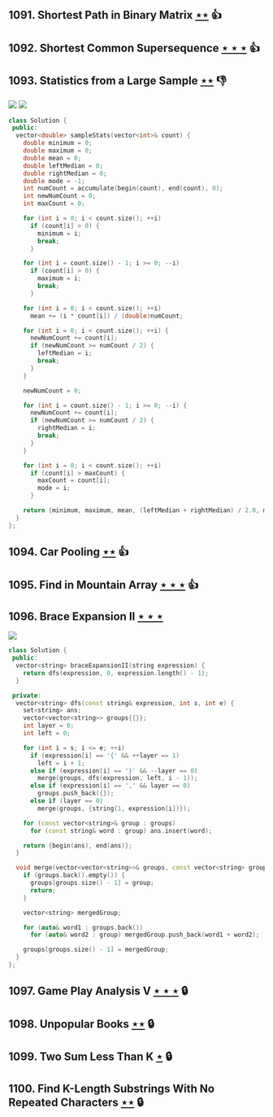 ## 1091. Shortest Path in Binary Matrix [$\star\star$](https://leetcode.com/problems/shortest-path-in-binary-matrix) :thumbsup:

## 1092. Shortest Common Supersequence  [$\star\star\star$](https://leetcode.com/problems/shortest-common-supersequence) :thumbsup:

## 1093. Statistics from a Large Sample [$\star\star$](https://leetcode.com/problems/statistics-from-a-large-sample) :thumbsdown:

![](https://img.shields.io/badge/-Math-434343.svg?style=flat-square) ![](https://img.shields.io/badge/-Two%20Pointers-2EA9DF.svg?style=flat-square)

```cpp
class Solution {
 public:
  vector<double> sampleStats(vector<int>& count) {
    double minimum = 0;
    double maximum = 0;
    double mean = 0;
    double leftMedian = 0;
    double rightMedian = 0;
    double mode = -1;
    int numCount = accumulate(begin(count), end(count), 0);
    int newNumCount = 0;
    int maxCount = 0;

    for (int i = 0; i < count.size(); ++i)
      if (count[i] > 0) {
        minimum = i;
        break;
      }

    for (int i = count.size() - 1; i >= 0; --i)
      if (count[i] > 0) {
        maximum = i;
        break;
      }

    for (int i = 0; i < count.size(); ++i)
      mean += (i * count[i]) / (double)numCount;

    for (int i = 0; i < count.size(); ++i) {
      newNumCount += count[i];
      if (newNumCount >= numCount / 2) {
        leftMedian = i;
        break;
      }
    }

    newNumCount = 0;

    for (int i = count.size() - 1; i >= 0; --i) {
      newNumCount += count[i];
      if (newNumCount >= numCount / 2) {
        rightMedian = i;
        break;
      }
    }

    for (int i = 0; i < count.size(); ++i)
      if (count[i] > maxCount) {
        maxCount = count[i];
        mode = i;
      }

    return {minimum, maximum, mean, (leftMedian + rightMedian) / 2.0, mode};
  }
};
```

## 1094. Car Pooling [$\star\star$](https://leetcode.com/problems/car-pooling) :thumbsup:

## 1095. Find in Mountain Array [$\star\star\star$](https://leetcode.com/problems/find-in-mountain-array) :thumbsup:

## 1096. Brace Expansion II [$\star\star\star$](https://leetcode.com/problems/brace-expansion-ii)

![](https://img.shields.io/badge/-String-60373E.svg?style=flat-square)

```cpp
class Solution {
 public:
  vector<string> braceExpansionII(string expression) {
    return dfs(expression, 0, expression.length() - 1);
  }

 private:
  vector<string> dfs(const string& expression, int s, int e) {
    set<string> ans;
    vector<vector<string>> groups{{}};
    int layer = 0;
    int left = 0;

    for (int i = s; i <= e; ++i)
      if (expression[i] == '{' && ++layer == 1)
        left = i + 1;
      else if (expression[i] == '}' && --layer == 0)
        merge(groups, dfs(expression, left, i - 1));
      else if (expression[i] == ',' && layer == 0)
        groups.push_back({});
      else if (layer == 0)
        merge(groups, {string(1, expression[i])});

    for (const vector<string>& group : groups)
      for (const string& word : group) ans.insert(word);

    return {begin(ans), end(ans)};
  }

  void merge(vector<vector<string>>& groups, const vector<string> group) {
    if (groups.back().empty()) {
      groups[groups.size() - 1] = group;
      return;
    }

    vector<string> mergedGroup;

    for (auto& word1 : groups.back())
      for (auto& word2 : group) mergedGroup.push_back(word1 + word2);

    groups[groups.size() - 1] = mergedGroup;
  }
};
```

## 1097. Game Play Analysis V [$\star\star\star$](https://leetcode.com/problems/game-play-analysis-v) 🔒

## 1098. Unpopular Books [$\star\star$](https://leetcode.com/problems/unpopular-books) 🔒

## 1099. Two Sum Less Than K [$\star$](https://leetcode.com/problems/two-sum-less-than-k) 🔒

## 1100. Find K-Length Substrings With No Repeated Characters [$\star\star$](https://leetcode.com/problems/find-k-length-substrings-with-no-repeated-characters) 🔒
